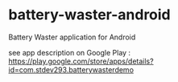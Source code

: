 battery-waster-android
======================

Battery Waster application for Android

see app description on Google Play : https://play.google.com/store/apps/details?id=com.stdev293.batterywasterdemo
